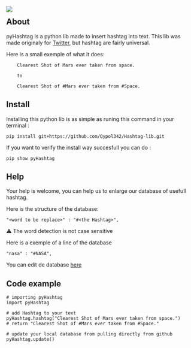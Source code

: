 
<img src="https://github.com/Qypol342/pyHashtag/blob/main/img/banner.png?raw=true" style="float:left;">




## About
pyHashtag is a python lib made to insert hashtag into text. This lib was made originaly for [Twitter](twitter.com), but hashtag are fairly universal.

Here is a small exemple of what it does:

		Clearest Shot of Mars ever taken from space.
    
		to
    
		Clearest Shot of #Mars ever taken from #Space.




## Install
Installing this python lib is as simple as runing this command in your terminal :

`pip install git+https://github.com/Qypol342/Hashtag-lib.git`

If you want to verify the install way succesfull you can do :

`pip show pyHashtag`





## Help

Your help is welcome, you can help us to enlarge our database of usefull hashtag.

Here is the structure of the database:

`"<word to be replace>" : "#<the Hashtag>",`

:warning: The word detection is not case sensitive

Here is a exemple of a line of the database

`"nasa" : "#NASA",`

You can edit de database [here](https://github.com/Qypol342/pyHashtag/edit/main/pyHashtag/hashtag_list.json) 





## Code example
```
# importing pyHashtag
import pyHashtag

# add Hashtag to your text
pyHashtag.hashtag("Clearest Shot of Mars ever taken from space.")
# return "Clearest Shot of #Mars ever taken from #Space."

# update your local database from pulling directly from github
pyHashtag.update()

```
